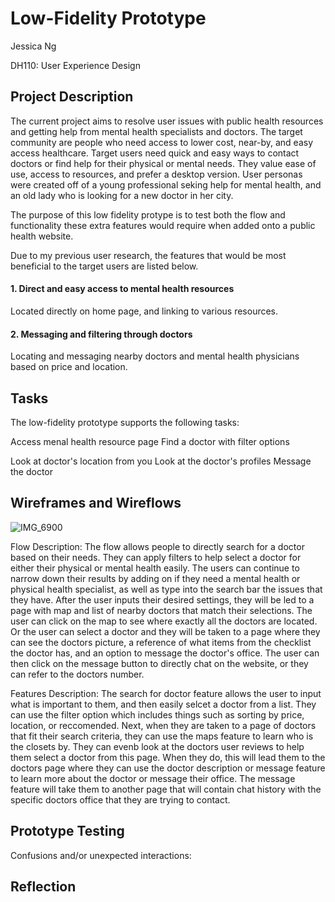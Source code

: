 # Low-Fidelity Prototype

Jessica Ng 

DH110: User Experience Design

## Project Description


The current project aims to resolve user issues with public health resources and getting help from mental health specialists and doctors. The target community are people who need access to lower cost, near-by, and easy access healthcare. Target users need quick and easy ways to contact doctors or find help for their physical or mental needs. They value ease of use, access to resources, and prefer a desktop version. User personas were created off of a young professional seking help for mental health, and an old lady who is looking for a new doctor in her city.  

The purpose of this low fidelity protype is to test both the flow and functionality these extra features would require when added onto a public health website.  

 Due to my previous user research, the features that would be most beneficial to the target users are listed below.

#### 1. Direct and easy access to mental health resources 
Located directly on home page, and linking to various resources.
#### 2. Messaging and filtering through doctors 
Locating and messaging nearby doctors and mental health physicians based on price and location.



## Tasks

The low-fidelity prototype supports the following tasks:

Access menal health resource page 
Find a doctor with filter options 

Look at doctor's location from you 
Look at the doctor's profiles
Message the doctor 

## Wireframes and Wireflows


![IMG_6900](https://user-images.githubusercontent.com/91767108/139353858-45f98294-002d-46d1-959c-cef7286b0198.jpg) 

Flow Description: The flow allows people to directly search for a doctor based on their needs. They can apply filters to help select a doctor for either their physical or mental health easily. The users can continue to narrow down their results by adding on if they need a mental health or physical health specialist, as well as type into the search bar the issues that they have. After the user inputs their desired settings, they will be led to a page with map and list of nearby doctors that match their selections. The user can click on the map to see where exactly all the doctors are located. Or the user can select a doctor and they will be taken to a page where they can see the doctors picture, a reference of what items from the checklist the doctor has, and an option to message the doctor's office. The user can then click on the message button to directly chat on the website, or they can refer to the doctors number.


Features Description: The search for doctor feature allows the user to input what is important to them, and then easily selcet a doctor from a list. They can use the filter option which   includes things such as sorting by price, location, or reccomended. Next, when they are taken to a page of doctors that fit their search criteria, they can use the maps feature to learn who is the closets by. They can evenb look at the doctors user reviews to help them select a doctor from this page. When they do, this will lead them to the doctors page where they can use the doctor description or message feature to learn more about the doctor or message their office. The message feature will take them to another page that will contain chat history with the specific doctors office that they are trying to contact.


## Prototype Testing 

Confusions and/or unexpected interactions: 

## Reflection 


